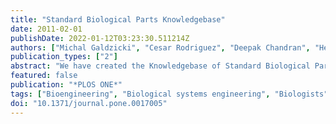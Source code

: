 ```yaml
---
title: "Standard Biological Parts Knowledgebase"
date: 2011-02-01
publishDate: 2022-01-12T03:23:30.511214Z
authors: ["Michal Galdzicki", "Cesar Rodriguez", "Deepak Chandran", "Herbert M. Sauro", "John H. Gennari"]
publication_types: ["2"]
abstract: "We have created the Knowledgebase of Standard Biological Parts (SBPkb) as a publically accessible Semantic Web resource for synthetic biology (sbolstandard.org). The SBPkb allows researchers to query and retrieve standard biological parts for research and use in synthetic biology. Its initial version includes all of the information about parts stored in the Registry of Standard Biological Parts (partsregistry.org). SBPkb transforms this information so that it is computable, using our semantic framework for synthetic biology parts. This framework, known as SBOL-semantic, was built as part of the Synthetic Biology Open Language (SBOL), a project of the Synthetic Biology Data Exchange Group. SBOL-semantic represents commonly used synthetic biology entities, and its purpose is to improve the distribution and exchange of descriptions of biological parts. In this paper, we describe the data, our methods for transformation to SBPkb, and finally, we demonstrate the value of our knowledgebase with a set of sample queries. We use RDF technology and SPARQL queries to retrieve candidate ``promoter'' parts that are known to be both negatively and positively regulated. This method provides new web based data access to perform searches for parts that are not currently possible."
featured: false
publication: "*PLOS ONE*"
tags: ["Bioengineering", "Biological systems engineering", "Biologists", "Computer software", "Information retrieval", "Language", "Owls", "Synthetic biology"]
doi: "10.1371/journal.pone.0017005"
---
```


